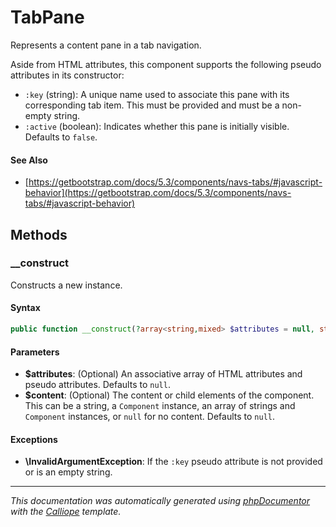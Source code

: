 # TabPane

Represents a content pane in a tab navigation.

Aside from HTML attributes, this component supports the following pseudo
attributes in its constructor:

- `:key` (string): A unique name used to associate this pane with its
  corresponding tab item. This must be provided and must be a non-empty
  string.
- `:active` (boolean): Indicates whether this pane is initially visible.
  Defaults to `false`.

#### See Also

- [https://getbootstrap.com/docs/5.3/components/navs-tabs/#javascript-behavior](https://getbootstrap.com/docs/5.3/components/navs-tabs/#javascript-behavior)

## Methods

### __construct

Constructs a new instance.

#### Syntax

```php
public function __construct(?array<string,mixed> $attributes = null, string|\Charis\Component|(string|\Charis\Component)[]|null $content = null)
```

#### Parameters

- **$attributes**: (Optional) An associative array of HTML attributes and pseudo attributes. Defaults to `null`.
- **$content**: (Optional) The content or child elements of the component. This can be a string, a `Component` instance, an array of strings and `Component` instances, or `null` for no content. Defaults to `null`.

#### Exceptions

- **\InvalidArgumentException**: If the `:key` pseudo attribute is not provided or is an empty string.

---

*This documentation was automatically generated using [phpDocumentor](http://www.phpdoc.org/) with the [Calliope](https://github.com/DaphneWebFramework/Calliope) template.*
